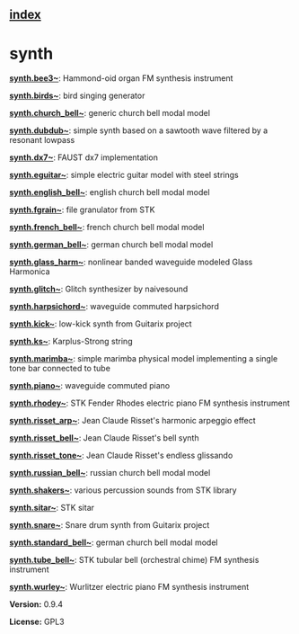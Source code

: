[index](index.html) 
---

# synth




[**synth.bee3~**](synth.bee3~.html): Hammond-oid organ FM synthesis instrument 

[**synth.birds~**](synth.birds~.html): bird singing generator 

[**synth.church_bell~**](synth.church_bell~.html): generic church bell modal model 

[**synth.dubdub~**](synth.dubdub~.html): simple synth based on a sawtooth wave filtered by a resonant lowpass 

[**synth.dx7~**](synth.dx7~.html): FAUST dx7 implementation 

[**synth.eguitar~**](synth.eguitar~.html): simple electric guitar model with steel strings 

[**synth.english_bell~**](synth.english_bell~.html): english church bell modal model 

[**synth.fgrain~**](synth.fgrain~.html): file granulator from STK 

[**synth.french_bell~**](synth.french_bell~.html): french church bell modal model 

[**synth.german_bell~**](synth.german_bell~.html): german church bell modal model 

[**synth.glass_harm~**](synth.glass_harm~.html): nonlinear banded waveguide modeled Glass Harmonica 

[**synth.glitch~**](synth.glitch~.html): Glitch synthesizer by naivesound 

[**synth.harpsichord~**](synth.harpsichord~.html): waveguide commuted harpsichord 

[**synth.kick~**](synth.kick~.html): low-kick synth from Guitarix project 

[**synth.ks~**](synth.ks~.html): Karplus-Strong string 

[**synth.marimba~**](synth.marimba~.html): simple marimba physical model implementing a single tone bar connected to tube 

[**synth.piano~**](synth.piano~.html): waveguide commuted piano 

[**synth.rhodey~**](synth.rhodey~.html): STK Fender Rhodes electric piano FM synthesis instrument 

[**synth.risset_arp~**](synth.risset_arp~.html): Jean Claude Risset&#39;s harmonic arpeggio effect 

[**synth.risset_bell~**](synth.risset_bell~.html): Jean Claude Risset&#39;s bell synth 

[**synth.risset_tone~**](synth.risset_tone~.html): Jean Claude Risset&#39;s endless glissando 

[**synth.russian_bell~**](synth.russian_bell~.html): russian church bell modal model 

[**synth.shakers~**](synth.shakers~.html): various percussion sounds from STK library 

[**synth.sitar~**](synth.sitar~.html): STK sitar 

[**synth.snare~**](synth.snare~.html): Snare drum synth from Guitarix project 

[**synth.standard_bell~**](synth.standard_bell~.html): german church bell modal model 

[**synth.tube_bell~**](synth.tube_bell~.html): STK tubular bell (orchestral chime) FM synthesis instrument 

[**synth.wurley~**](synth.wurley~.html): Wurlitzer electric piano FM synthesis instrument 


**Version:** 0.9.4

**License:** GPL3
